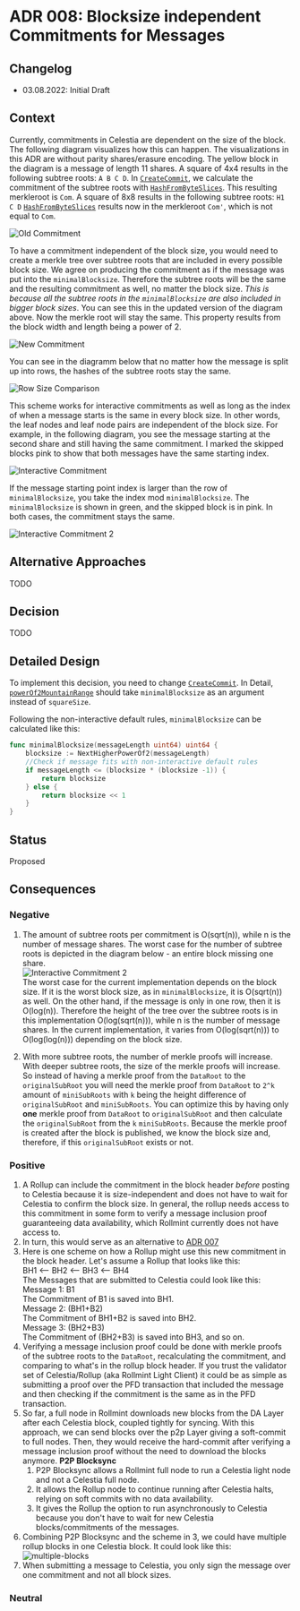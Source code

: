 # ADR 008: Blocksize independent Commitments for Messages

## Changelog

- 03.08.2022: Initial Draft

## Context

Currently, commitments in Celestia are dependent on the size of the block. The following diagram visualizes how this can happen. The visualizations in this ADR are without parity shares/erasure encoding.
The yellow block in the diagram is a message of length 11 shares. A square of 4x4 results in the following subtree roots: `A B C D`.
In [`CreateCommit`](https://github.com/celestiaorg/celestia-app/blob/0c81704939cd743937aac2859f3cb5ae6368f174/x/payment/types/payfordata.go#L112-166), we calculate the commitment of the subtree roots with [`HashFromByteSlices`](https://github.com/celestiaorg/celestia-core/blob/v0.34.x-celestia/crypto/merkle/tree.go#L7-L21). This resulting merkleroot is `Com`.
A square of 8x8 results in the following subtree roots: `H1 C D`
[`HashFromByteSlices`](https://github.com/celestiaorg/celestia-core/blob/v0.34.x-celestia/crypto/merkle/tree.go#L7-L21) results now in the merkleroot `Com'`, which is not equal to `Com`.

![Old Commitment](./assets/size-dependent-commitment.png)

To have a commitment independent of the block size, you would need to create a merkle tree over subtree roots that are included in every possible block size.
We agree on producing the commitment as if the message was put into the `minimalBlocksize`. Therefore the subtree roots will be the same and the resulting commitment as well, no matter the block size. *This is because all the subtree roots in the `minimalBlocksize` are also included in bigger block sizes*.
You can see this in the updated version of the diagram above. Now the merkle root will stay the same. This property results from the block width and length being a power of 2.  

![New Commitment](./assets/size-independent-commitment.png)

You can see in the diagramm below that no matter how the message is split up into rows, the hashes of the subtree roots stay the same.

![Row Size Comparison](./assets/row-size-comparison.png)

This scheme works for interactive commitments as well as long as the index of when a message starts is the same in every block size. In other words, the leaf nodes and leaf node pairs are independent of the block size.
For example, in the following diagram, you see the message starting at the second share and still having the same commitment. I marked the skipped blocks pink to show that both messages have the same starting index.

![Interactive Commitment](./assets/interactive-commitment.png)

If the message starting point index is larger than the row of `minimalBlocksize`, you take the index mod `minimalBlocksize`. The `minimalBlocksize` is shown in green, and the skipped block is in pink. In both cases, the commitment stays the same.

![Interactive Commitment 2](./assets/interactive-commitment2.png)

## Alternative Approaches

TODO

## Decision

TODO

## Detailed Design

To implement this decision, you need to change [`CreateCommit`](https://github.com/celestiaorg/celestia-app/blob/0c81704939cd743937aac2859f3cb5ae6368f174/x/payment/types/payfordata.go#L112-166).
In Detail, [`powerOf2MountainRange`](https://github.com/celestiaorg/celestia-app/blob/0c81704939cd743937aac2859f3cb5ae6368f174/x/payment/types/payfordata.go#L142) should take `minimalBlocksize` as an argument instead of `squareSize`.

Following the non-interactive default rules, `minimalBlocksize` can be calculated like this:

```go
func minimalBlocksize(messageLength uint64) uint64 {
    blocksize := NextHigherPowerOf2(messageLength)
    //Check if message fits with non-interactive default rules
    if messageLength <= (blocksize * (blocksize -1)) {
        return blocksize
    } else {
        return blocksize << 1
    }
}
```

## Status

Proposed

## Consequences

### Negative

1. The amount of subtree roots per commitment is O(sqrt(n)), while n is the number of message shares. The worst case for the number of subtree roots is depicted in the diagram below - an entire block missing one share.  
  ![Interactive Commitment 2](./assets/complexity.png)  
The worst case for the current implementation depends on the block size. If it is the worst block size, as in `minimalBlocksize`, it is O(sqrt(n)) as well. On the other hand, if the message is only in one row, then it is O(log(n)).
Therefore the height of the tree over the subtree roots is in this implementation O(log(sqrt(n))), while n is the number of message shares. In the current implementation, it varies from O(log(sqrt(n))) to O(log(log(n))) depending on the block size.

2. With more subtree roots, the number of merkle proofs will increase. With deeper subtree roots, the size of the merkle proofs will increase. So instead of having a merkle proof from the `DataRoot` to the `originalSubRoot` you will need the merkle proof from `DataRoot` to `2^k` amount of `miniSubRoots` with `k` being the height difference of `originalSubRoot` and `miniSubRoots`. You can optimize this by having only **one** merkle proof from `DataRoot` to `originalSubRoot` and then calculate the `originalSubRoot` from the `k` `miniSubRoots`. Because the merkle proof is created after the block is published, we know the block size and, therefore, if this `originalSubRoot` exists or not.

### Positive

1. A Rollup can include the commitment in the block header *before* posting to Celestia because it is size-independent and does not have to wait for Celestia to confirm the block size. In general, the rollup needs access to this commitment in some form to verify a message inclusion proof guaranteeing data availability, which Rollmint currently does not have access to.
2. In turn, this would serve as an alternative to [ADR 007](https://github.com/celestiaorg/optimint/blob/main/docs/lazy-adr/adr-007-header-commit-to-shares.md)
3. Here is one scheme on how a Rollup might use this new commitment in the block header. Let's assume a Rollup that looks like this:  
  BH1 <-- BH2 <-- BH3 <-- BH4  
  The Messages that are submitted to Celestia could look like this:  
  Message 1: B1  
  The Commitment of B1 is saved into BH1.  
  Message 2: (BH1+B2)  
  The Commitment of BH1+B2 is saved into BH2.  
  Message 3: (BH2+B3)  
  The Commitment of (BH2+B3) is saved into BH3, and so on.  
4. Verifying a message inclusion proof could be done with merkle proofs of the subtree roots to the `DataRoot`, recalculating the commitment, and comparing to what's in the rollup block header. If you trust the validator set of Celestia/Rollup (aka Rollmint Light Client) it could be as simple as submitting a proof over the PFD transaction that included the message and then checking if the commitment is the same as in the PFD transaction.
5. So far, a full node in Rollmint downloads new blocks from the DA Layer after each Celestia block, coupled tightly for syncing. With this approach, we can send blocks over the p2p Layer giving a soft-commit to full nodes. Then, they would receive the hard-commit after verifying a message inclusion proof without the need to download the blocks anymore. **P2P Blocksync**
    1. P2P Blocksync allows a Rollmint full node to run a Celestia light node and not a Celestia full node.
    2. It allows the Rollup node to continue running after Celestia halts, relying on soft commits with no data availability.
    3. It gives the Rollup the option to run asynchronously to Celestia because you don't have to wait for new Celestia blocks/commitments of the messages.
6. Combining P2P Blocksync and the scheme in 3, we could have multiple rollup blocks in one Celestia block. It could look like this:  
  ![multiple-blocks](./assets/multiple-blocks.png)
7. When submitting a message to Celestia, you only sign the message over one commitment and not all block sizes.

### Neutral
